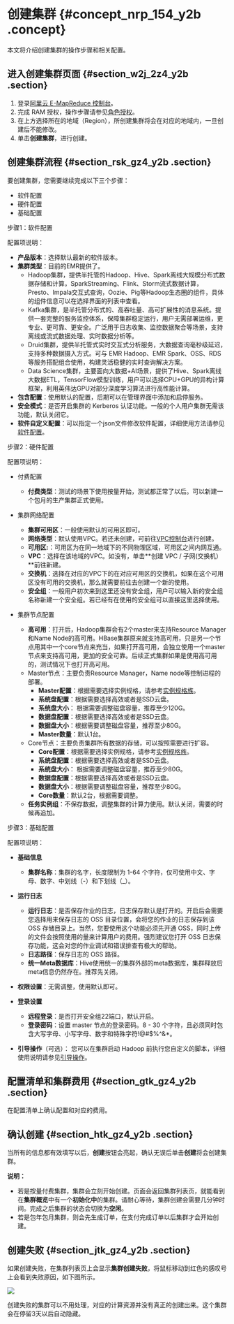 # 创建集群 {#concept_nrp_154_y2b .concept}

本文将介绍创建集群的操作步骤和相关配置。

## 进入创建集群页面 {#section_w2j_2z4_y2b .section}

1.  登录[阿里云 E-MapReduce 控制台](https://emr.console.aliyun.com/)。
2.  完成 RAM 授权，操作步骤请参见[角色授权](../../../../intl.zh-CN/用户指南/角色授权.md#)。
3.  在上方选择所在的地域（Region），所创建集群将会在对应的地域内，一旦创建后不能修改。
4.  单击**创建集群**，进行创建。

## 创建集群流程 {#section_rsk_gz4_y2b .section}

要创建集群，您需要继续完成以下三个步骤：

-   软件配置
-   硬件配置
-   基础配置

步骤1：软件配置

配置项说明：

-   **产品版本**：选择默认最新的软件版本。
-   **集群类型**：目前的EMR提供了。
    -   Hadoop集群，提供半托管的Hadoop、Hive、Spark离线大规模分布式数据存储和计算，SparkStreaming、Flink、Storm流式数据计算，Presto、Impala交互式查询，Oozie、Pig等Hadoop生态圈的组件，具体的组件信息可以在选择界面的列表中查看。
    -   Kafka集群，是半托管分布式的、高吞吐量、高可扩展性的消息系统。提供一套完整的服务监控体系，保障集群稳定运行，用户无需部署运维，更专业、更可靠、更安全。广泛用于日志收集、监控数据聚合等场景，支持离线或流式数据处理、实时数据分析等。
    -   Druid集群，提供半托管式实时交互式分析服务，大数据查询毫秒级延迟，支持多种数据摄入方式。可与 EMR Hadoop、EMR Spark、OSS、RDS 等服务搭配组合使用，构建灵活稳健的实时查询解决方案。
    -   Data Science集群，主要面向大数据+AI场景，提供了Hive、Spark离线大数据ETL，TensorFlow模型训练，用户可以选择CPU+GPU的异构计算框架，利用英伟达GPU对部分深度学习算法进行高性能计算。
-   **包含配置**：使用默认的配置，后期可以在管理界面中添加和启停服务。
-   **安全模式**：是否开启集群的 Kerberos 认证功能。一般的个人用户集群无需该功能，默认关闭它。
-   **软件自定义配置**：可以指定一个json文件修改软件配置，详细使用方法请参见[软件配置](../../../../intl.zh-CN/用户指南/软件配置.md#)。

步骤2：硬件配置

配置项说明：

-   付费配置

    -   **付费类型**：测试的场景下使用按量开始，测试都正常了以后。可以新建一个包月的生产集群正式使用。
-   集群网络配置
    -   **集群可用区**：一般使用默认的可用区即可。
    -   **网络类型**：默认使用VPC。若还未创建，可前往[VPC控制台](https://vpc.console.aliyun.com/)进行创建。
    -   **可用区:**：可用区为在同一地域下的不同物理区域，可用区之间内网互通。
    -   **VPC**：选择在该地域的VPC。如没有，单击**创建 VPC / 子网\(交换机）**前往新建。
    -   **交换机**：选择在对应的VPC下的在对应可用区的交换机，如果在这个可用区没有可用的交换机，那么就需要前往去创建一个新的使用。
    -   **安全组**：一般用户初次来到这里还没有安全组，用户可以输入新的安全组名称新建一个安全组。若已经有在使用的安全组可以直接这里选择使用。
-   集群节点配置
    -   **高可用**：打开后，Hadoop集群会有2个master来支持Resource Manager和Name Node的高可用。HBase集群原来就支持高可用，只是另一个节点用其中一个core节点来充当，如果打开高可用，会独立使用一个master节点来支持高可用，更加的安全可靠。后续正式集群如果是使用高可用的，测试情况下也打开高可用。
    -   Master节点：主要负责Resource Manager，Name node等控制进程的部署。
        -   **Master配置**：根据需要选择实例规格，请参考[实例规格族](../../../../intl.zh-CN/产品简介/实例规格族.md#)。
        -   **系统盘配置**：根据需要选择高效或者是SSD云盘。
        -   **系统盘大小**： 根据需要调整磁盘容量，推荐至少120G。
        -   **数据盘配置**：根据需要选择高效或者是SSD云盘。
        -   **数据盘大小**：根据需要调整磁盘容量，推荐至少80G。
        -   **Master数量**：默认1台。
    -   Core节点：主要负责集群所有数据的存储，可以按照需要进行扩容。
        -   **Core配置**：根据需要选择实例规格，请参考[实例规格族](../../../../intl.zh-CN/产品简介/实例规格族.md#)。
        -   **系统盘配置**：根据需要选择高效或者是SSD云盘。
        -   **系统盘大小**： 根据需要调整磁盘容量，推荐至少80G。
        -   **数据盘配置**：根据需要选择高效或者是SSD云盘。
        -   **数据盘大小**：根据需要调整磁盘容量，推荐至少80G。
        -   **Core数量**：默认2台，根据需要调整。
    -   **任务实例组**：不保存数据，调整集群的计算力使用。默认关闭，需要的时候再追加。

步骤3：基础配置

配置项说明：

-   **基础信息**

    -   **集群名称**：集群的名字，长度限制为 1-64 个字符，仅可使用中文、字母、数字、中划线（-）和下划线（\_）。
-   **运行日志**

    -   **运行日志**：是否保存作业的日志，日志保存默认是打开的。开启后会需要您选择用来保存日志的 OSS 目录位置，会将您的作业的日志保存到该 OSS 存储目录上。当然，您要使用这个功能必须先开通 OSS，同时上传的文件会按照使用的量来计算用户的费用。强烈建议您打开 OSS 日志保存功能，这会对您的作业调试和错误排查有极大的帮助。
    -   **日志路径**：保存日志的 OSS 路径。
    -   **统一Meta数据库**：Hive使用统一的集群外部的meta数据库，集群释放后meta信息仍然存在。推荐先关闭。
-   **权限设置**：无需调整，使用默认即可。
-   **登录设置**
    -   **远程登录**：是否打开安全组22端口，默认开启。
    -   **登录密码**：设置 master 节点的登录密码。8 - 30 个字符，且必须同时包含大写字母、小写字母、数字和特殊字符!@\#$%^&\*。
-   **引导操作**（可选）： 您可以在集群启动 Hadoop 前执行您自定义的脚本，详细使用说明请参见[引导操作](../../../../intl.zh-CN/用户指南/引导操作.md#)。

## 配置清单和集群费用 {#section_gtk_gz4_y2b .section}

在配置清单上确认配置和对应的费用。

## 确认创建 {#section_htk_gz4_y2b .section}

当所有的信息都有效填写以后，**创建**按钮会亮起，确认无误后单击**创建**将会创建集群。

**说明：** 

-   若是按量付费集群，集群会立刻开始创建。页面会返回集群列表页，就能看到在**集群概览**中有一个**初始化中**的集群。请耐心等待，集群创建会需要几分钟时间。完成之后集群的状态会切换为**空闲**。
-   若是包年包月集群，则会先生成订单，在支付完成订单以后集群才会开始创建。

## 创建失败 {#section_jtk_gz4_y2b .section}

如果创建失败，在集群列表页上会显示**集群创建失败**，将鼠标移动到红色的感叹号上会看到失败原因，如下图所示。

![](http://static-aliyun-doc.oss-cn-hangzhou.aliyuncs.com/assets/img/17840/154337113510549_zh-CN.png)

创建失败的集群可以不用处理，对应的计算资源并没有真正的创建出来。这个集群会在停留3天以后自动隐藏。

